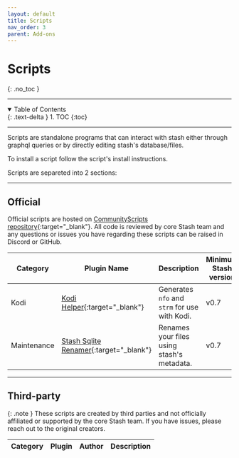 ```yaml
---
layout: default
title: Scripts
nav_order: 3
parent: Add-ons
---
```

# Scripts
{: .no_toc }

---

<details open markdown="block">
  <summary>
    Table of Contents
  </summary>
  {: .text-delta }
1. TOC
{:toc}
</details>

---

Scripts are standalone programs that can interact with stash either through graphql queries or by directly editing stash's database/files.

To install a script follow the script's install instructions.

Scripts are separeted into 2 sections:

---

## Official

Official scripts are hosted on [CommunityScripts repository](https://github.com/stashapp/CommunityScripts){:target="_blank"}. All code is reviewed by core Stash team and any questions or issues you have regarding these scripts can be raised in Discord or GitHub. 

Category | Plugin Name | Description | Minimum Stash version
--------|-----------|-----------|---------------------
Kodi | [Kodi Helper](https://github.com/stashapp/CommunityScripts/blob/main/scripts/kodi-helper){:target="_blank"} | Generates `nfo` and `strm` for use with Kodi. | v0.7
Maintenance | [Stash Sqlite Renamer](https://github.com/stashapp/CommunityScripts/blob/main/scripts/Sqlite_Renamer){:target="_blank"} | Renames your files using stash's metadata. | v0.7

---

## Third-party

{: .note }
These scripts are created by third parties and not officially affiliated or supported by the core Stash team. If you have issues, please reach out to the original creators.

Category | Plugin | Author | Description
-|-|-|-

